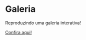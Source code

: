 # Galeria
 
Reproduzindo uma galeria interativa!

<a href="https://davisouza1.github.io/Galeria-interativa/"> Confira aqui!</a>